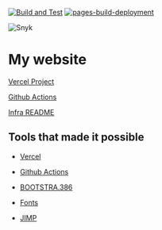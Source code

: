 [![Build and Test](https://github.com/Pavel-Durov/me/actions/workflows/build_test_react.yml/badge.svg)](https://github.com/Pavel-Durov/me/actions/workflows/build_test_react.yml)
[![pages-build-deployment](https://github.com/Pavel-Durov/me/actions/workflows/pages/pages-build-deployment/badge.svg)](https://github.com/Pavel-Durov/me/actions/workflows/pages/pages-build-deployment)

![Snyk](https://snyk.io/test/github/Pavel-Durov/me/badge.svg)

# My website

[Vercel Project](https://vercel.com/pav3ldurov/pavel-personal-website)

[Github Actions](https://docs.github.com/en/actions)

[Infra README](./infra/README.md)

## Tools that made it possible

- [Vercel](https://vercel.com/pav3ldurov)

- [Github Actions](https://docs.github.com/en/actions)

- [BOOTSTRA.386](https://github.com/kristopolous/BOOTSTRA.386)

- [Fonts](https://int10h.org/oldschool-pc-fonts/readme/)

- [JIMP](https://www.npmjs.com/package/jimp)
